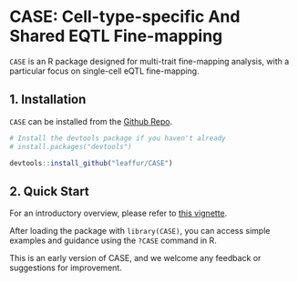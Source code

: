 # CASE: Cell-type-specific And Shared EQTL Fine-mapping

`CASE` is an R package designed for multi-trait fine-mapping analysis, with a particular focus on single-cell eQTL fine-mapping.

## 1. Installation

`CASE` can be installed from the [Github Repo](https://github.com/leaffur/CASE).

``` r
# Install the devtools package if you haven't already
# install.packages("devtools")

devtools::install_github("leaffur/CASE")
```

## 2. Quick Start

For an introductory overview, please refer to [this vignette](https://leaffur.github.io/CASE/articles/Introduction_to_CASE.html).

After loading the package with `library(CASE)`, you can access simple examples and guidance using the `?CASE` command in R.

This is an early version of CASE, and we welcome any feedback or suggestions for improvement.

